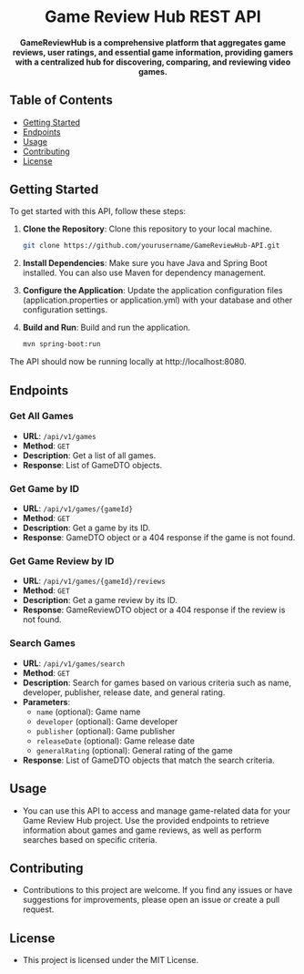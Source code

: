 <h1 align="center">Game Review Hub REST API</h1>
<h4 align="center">GameReviewHub is a comprehensive platform that aggregates game reviews, user ratings, and essential game information, providing gamers with a centralized hub for discovering, comparing, and reviewing video games.</h4>

## Table of Contents

- [Getting Started](#getting-started)
- [Endpoints](#endpoints)
- [Usage](#usage)
- [Contributing](#contributing)
- [License](#license)

## Getting Started

To get started with this API, follow these steps:

1. **Clone the Repository**: Clone this repository to your local machine.

   ```bash
   git clone https://github.com/yourusername/GameReviewHub-API.git
   ```
2. **Install Dependencies**: Make sure you have Java and Spring Boot installed. You can also use Maven for dependency management.

3. **Configure the Application**: Update the application configuration files (application.properties or application.yml) with your database and other configuration settings.

4. **Build and Run**: Build and run the application.

    ```bash
    mvn spring-boot:run
    ```

The API should now be running locally at http://localhost:8080.

## Endpoints

### Get All Games

- **URL**: `/api/v1/games`
- **Method**: `GET`
- **Description**: Get a list of all games.
- **Response**: List of GameDTO objects.

### Get Game by ID

- **URL**: `/api/v1/games/{gameId}`
- **Method**: `GET`
- **Description**: Get a game by its ID.
- **Response**: GameDTO object or a 404 response if the game is not found.

### Get Game Review by ID

- **URL**: `/api/v1/games/{gameId}/reviews`
- **Method**: `GET`
- **Description**: Get a game review by its ID.
- **Response**: GameReviewDTO object or a 404 response if the review is not found.

### Search Games

- **URL**: `/api/v1/games/search`
- **Method**: `GET`
- **Description**: Search for games based on various criteria such as name, developer, publisher, release date, and general rating.
- **Parameters**:
  - `name` (optional): Game name
  - `developer` (optional): Game developer
  - `publisher` (optional): Game publisher
  - `releaseDate` (optional): Game release date
  - `generalRating` (optional): General rating of the game
- **Response**: List of GameDTO objects that match the search criteria.

## Usage
- You can use this API to access and manage game-related data for your Game Review Hub project. Use the provided endpoints to retrieve information about games and game reviews, as well as perform searches based on specific criteria.

## Contributing
- Contributions to this project are welcome. If you find any issues or have suggestions for improvements, please open an issue or create a pull request.

## License
- This project is licensed under the MIT License.

